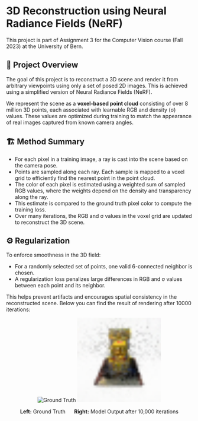 # 3D Reconstruction using Neural Radiance Fields (NeRF)

This project is part of Assignment 3 for the Computer Vision course (Fall 2023) at the University of Bern.

## 🧠 Project Overview

The goal of this project is to reconstruct a 3D scene and render it from arbitrary viewpoints using only a set of posed 2D images. This is achieved using a simplified version of Neural Radiance Fields (NeRF).

We represent the scene as a **voxel-based point cloud** consisting of over 8 million 3D points, each associated with learnable RGB and density (σ) values. These values are optimized during training to match the appearance of real images captured from known camera angles.

## 🏗️ Method Summary

- For each pixel in a training image, a ray is cast into the scene based on the camera pose.
- Points are sampled along each ray. Each sample is mapped to a voxel grid to efficiently find the nearest point in the point cloud.
- The color of each pixel is estimated using a weighted sum of sampled RGB values, where the weights depend on the density and transparency along the ray.
- This estimate is compared to the ground truth pixel color to compute the training loss.
- Over many iterations, the RGB and σ values in the voxel grid are updated to reconstruct the 3D scene.

## ⚙️ Regularization

To enforce smoothness in the 3D field:
- For a randomly selected set of points, one valid 6-connected neighbor is chosen.
- A regularization loss penalizes large differences in RGB and σ values between each point and its neighbor.

This helps prevent artifacts and encourages spatial consistency in the reconstructed scene.
Below you can find the result of rendering after 10000 iterations:
<p align="center">
  <img src="https://github.com/Bazgh/3D-Reconstruction/blob/main/ground_truth.png?raw=true" width="45%" alt="Ground Truth"/>
  <img src="https://github.com/Bazgh/3D-Reconstruction/blob/main/000.png?raw=true" width="45%" alt="Model Output"/>
</p>
<p align="center">
  <b>Left:</b> Ground Truth &nbsp;&nbsp;&nbsp;&nbsp; <b>Right:</b> Model Output after 10,000 iterations
</p>




